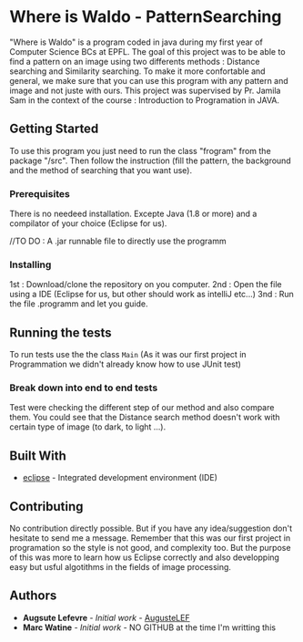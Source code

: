 # Where is Waldo - PatternSearching

"Where is Waldo" is a program coded in java during my first year of Computer Science BCs at EPFL. The goal of this project was to be able to find a pattern on an image using two differents methods : Distance searching and Similarity searching. To make it more confortable and general, we make sure that you can use this program with any pattern and image and not juste with ours.
This project was supervised by Pr. Jamila Sam in the context of the course : Introduction to Programation in JAVA.

## Getting Started

To use this program you just need to run the class "frogram" from the package "/src". Then follow the instruction (fill the pattern, the background and the method of searching that you want use).

### Prerequisites

There is no needeed installation. Excepte Java (1.8 or more) and a compilator of your choice (Eclipse for us).

//TO DO : A .jar runnable file to directly use the programm

### Installing

1st : Download/clone the repository on you computer. 
2nd : Open the file using a IDE (Eclipse for us, but other should work as intelliJ etc...)
3nd : Run the file .programm and let you guide.

## Running the tests

To run tests use the the class `Main` (As it was our first project in Programmation we didn't already know how to use JUnit test)

### Break down into end to end tests

Test were checking the different step of our method and also compare them. You could see that the Distance search method doesn't work with certain type of image (to dark, to light ...).

## Built With

* [eclipse](https://www.eclipse.org) -  Integrated development environment (IDE)

## Contributing

No contribution directly possible. But if you have any idea/suggestion don't hesitate to send me a message. Remember that this was our first project in programation so the style is not good, and complexity too. But the purpose of this was more to learn how us Eclipse correctly and also developping easy but usful algotithms in the fields of image processing.

## Authors

* **Augsute Lefevre** - *Initial work* - [AugusteLEF](https://github.com/AugusteLEF)
* **Marc Watine** - *Initial work* - NO GITHUB at the time I'm writting this


